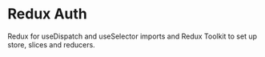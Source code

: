 # Redux Auth

Redux for useDispatch and useSelector imports and Redux Toolkit to set up store, slices and reducers.
